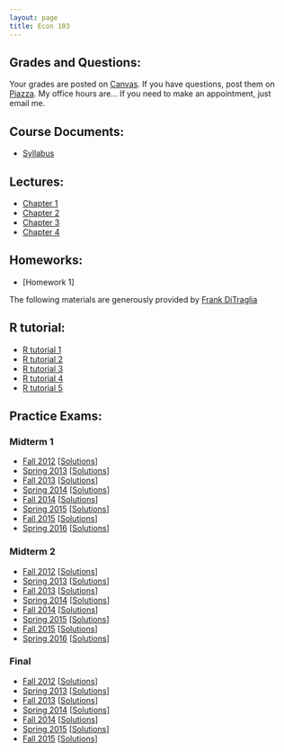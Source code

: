 ```yaml
---
layout: page
title: Econ 103
---
```

  
## Grades and Questions:

Your grades are posted on [Canvas](https://canvas.upenn.edu/). If you have questions, post them on [Piazza](http://piazza.com). My office hours are... If you need to make an appointment, just email me.

## Course Documents:

- [Syllabus](https://docs.google.com/viewer?url=https://github.com/minsuc/Econ103_LPS/raw/master/syllabus.pdf) 

## Lectures:

- [Chapter 1](https://docs.google.com/viewer?url=https://github.com/minsuc/Econ103_LPS/raw/master/slides/lecture01.pdf)
- [Chapter 2](https://docs.google.com/viewer?url=https://github.com/minsuc/Econ103_LPS/raw/master/slides/lecture02.pdf)
- [Chapter 3](https://docs.google.com/viewer?url=https://github.com/minsuc/Econ103_LPS/raw/master/slides/lecture03.pdf)
- [Chapter 4](https://docs.google.com/viewer?url=https://github.com/minsuc/Econ103_LPS/raw/master/slides/lecture04.pdf)

## Homeworks:

- [Homework 1]

The following materials are generously provided by [Frank DiTraglia](http://ditraglia.com/)

## R tutorial: 

- [R tutorial 1](http://ditraglia.com/Econ103Public/Rtutorials/Rtutorial1.html)
- [R tutorial 2](http://ditraglia.com/Econ103Public/Rtutorials/Rtutorial2.html)
- [R tutorial 3](http://ditraglia.com/Econ103Public/Rtutorials/Rtutorial3.html)
- [R tutorial 4](http://ditraglia.com/Econ103Public/Rtutorials/Rtutorial4.html)
- [R tutorial 5](http://ditraglia.com/Econ103Public/Rtutorials/Rtutorial5.html)

## Practice Exams:

### Midterm 1

*   [Fall 2012](https://docs.google.com/viewer?url=https://github.com/emallickhossain/Econ103Public/raw/master/PracticeExams/midterm1_2012_10_03.pdf) [[Solutions](https://docs.google.com/viewer?url=https://github.com/emallickhossain/Econ103Public/raw/master/PracticeExams/midterm1_2012_10_03_solutions.pdf "midterm1_2012_10_03_solutions")]
*   [Spring 2013](https://docs.google.com/viewer?url=https://github.com/emallickhossain/Econ103Public/raw/master/PracticeExams/midterm1_2013_02_11.pdf "midterm1_2013_02_11") [[Solutions](https://docs.google.com/viewer?url=https://github.com/emallickhossain/Econ103Public/raw/master/PracticeExams/midterm1_2013_02_11_solutions.pdf "midterm1_2013_02_11_solutions")]
*   [Fall 2013](https://docs.google.com/viewer?url=https://github.com/emallickhossain/Econ103Public/raw/master/PracticeExams/midterm1_2013_09_30.pdf "midterm1_2013_09_30") [[Solutions](https://docs.google.com/viewer?url=https://github.com/emallickhossain/Econ103Public/raw/master/PracticeExams/midterm1_2013_09_30_solutions.pdf "midterm1_2013_09_30_solutions")]
*   [Spring 2014](https://docs.google.com/viewer?url=https://github.com/emallickhossain/Econ103Public/raw/master/PracticeExams/midterm1_2014_02_11.pdf "midterm1_2014_02_11") [[Solutions](https://docs.google.com/viewer?url=https://github.com/emallickhossain/Econ103Public/raw/master/PracticeExams/midterm1_2014_02_11_solutions.pdf "midterm1_2014_02_11_solutions")]
*   [Fall 2014](https://docs.google.com/viewer?url=https://github.com/emallickhossain/Econ103Public/raw/master/PracticeExams/midterm1_2014_09_29.pdf "midterm1_2014_09_29") [[Solutions](https://docs.google.com/viewer?url=https://github.com/emallickhossain/Econ103Public/raw/master/PracticeExams/midterm1_2014_09_29_solutions.pdf "midterm1_2014_09_29_solutions")]
*   [Spring 2015](https://docs.google.com/viewer?url=https://github.com/emallickhossain/Econ103Public/raw/master/PracticeExams/midterm1_2015_02_10.pdf "midterm1_2015_02_10") [[Solutions](https://docs.google.com/viewer?url=https://github.com/emallickhossain/Econ103Public/raw/master/PracticeExams/midterm1_2015_02_10_solutions.pdf "midterm1_2015_02_10_solutions")]
*   [Fall 2015](https://docs.google.com/viewer?url=https://github.com/emallickhossain/Econ103Public/raw/master/PracticeExams/midterm1_2015_09_28.pdf "midterm1_2015_09_28") [[Solutions](https://docs.google.com/viewer?url=https://github.com/emallickhossain/Econ103Public/raw/master/PracticeExams/midterm1_2015_09_28_solutions.pdf "midterm1_2015_09_28_solutions")]
*   [Spring 2016](https://docs.google.com/viewer?url=https://github.com/emallickhossain/Econ103Public/raw/master/PracticeExams/midterm1_2016_02_16.pdf "midterm1_2016_02_16") [[Solutions](https://docs.google.com/viewer?url=https://github.com/emallickhossain/Econ103Public/raw/master/PracticeExams/midterm1_2016_02_16_solutions.pdf "midterm1_2016_02_16_solutions")]

### Midterm 2

*   [Fall 2012](https://docs.google.com/viewer?url=https://github.com/emallickhossain/Econ103Public/raw/master/PracticeExams/midterm2_2012_11_07.pdf "midterm2_2012_11_07") [[Solutions](https://docs.google.com/viewer?url=https://github.com/emallickhossain/Econ103Public/raw/master/PracticeExams/midterm2_2012_11_07_solutions.pdf "midterm2_2012_11_07_solutions")]
*   [Spring 2013](https://docs.google.com/viewer?url=https://github.com/emallickhossain/Econ103Public/raw/master/PracticeExams/midterm2_2013_03_25.pdf "midterm2_2013_03_25") [[Solutions](https://docs.google.com/viewer?url=https://github.com/emallickhossain/Econ103Public/raw/master/PracticeExams/midterm2_2013_03_25_solutions.pdf "midterm2_2013_03_25_solutions")]
*   [Fall 2013](https://docs.google.com/viewer?url=https://github.com/emallickhossain/Econ103Public/raw/master/PracticeExams/midterm2_2013_11_11.pdf "midterm2_2013_11_11") [[Solutions](https://docs.google.com/viewer?url=https://github.com/emallickhossain/Econ103Public/raw/master/PracticeExams/midterm2_2013_11_11_solutions.pdf "midterm2_2013_11_11_solutions")]
*   [Spring 2014](https://docs.google.com/viewer?url=https://github.com/emallickhossain/Econ103Public/raw/master/PracticeExams/midterm2_2014_03_25.pdf "midterm2_2014_03_25") [[Solutions](https://docs.google.com/viewer?url=https://github.com/emallickhossain/Econ103Public/raw/master/PracticeExams/midterm2_2014_03_25_solutions.pdf "midterm2_2014_03_25_solutions")]
*   [Fall 2014](https://docs.google.com/viewer?url=https://github.com/emallickhossain/Econ103Public/raw/master/PracticeExams/midterm2_2014_11_03.pdf "midterm2_2014_11_03") [[Solutions](https://docs.google.com/viewer?url=https://github.com/emallickhossain/Econ103Public/raw/master/PracticeExams/midterm2_2014_11_03_solutions.pdf "midterm2_2014_11_03_solutions")]
*   [Spring 2015](https://docs.google.com/viewer?url=https://github.com/emallickhossain/Econ103Public/raw/master/PracticeExams/midterm2_2015_03_24.pdf "midterm2_2015_03_24") [[Solutions](https://docs.google.com/viewer?url=https://github.com/emallickhossain/Econ103Public/raw/master/PracticeExams/midterm2_2015_03_24_solutions.pdf "midterm2_2015_03_24_solutions")]
*   [Fall 2015](https://docs.google.com/viewer?url=https://github.com/emallickhossain/Econ103Public/raw/master/PracticeExams/midterm2_2015_11_02.pdf "midterm2_2015_11_02") [[Solutions](https://docs.google.com/viewer?url=https://github.com/emallickhossain/Econ103Public/raw/master/PracticeExams/midterm2_2015_11_02_solutions.pdf "midterm2_2015_11_02_solutions")]
*   [Spring 2016](https://docs.google.com/viewer?url=https://github.com/emallickhossain/Econ103Public/raw/master/PracticeExams/midterm2_2016_03_22.pdf "midterm2_2016_03_22") [[Solutions](https://docs.google.com/viewer?url=https://github.com/emallickhossain/Econ103Public/raw/master/PracticeExams/midterm2_2016_03_22_solutions.pdf "midterm2_2016_03_22_solutions")]

### Final

*   [Fall 2012](https://docs.google.com/viewer?url=https://github.com/emallickhossain/Econ103Public/raw/master/PracticeExams/final_2012_12_12.pdf "final_2012_12_12") [[Solutions](https://docs.google.com/viewer?url=https://github.com/emallickhossain/Econ103Public/raw/master/PracticeExams/final_2012_12_12_solutions.pdf "final_2012_12_12_solutions")]
*   [Spring 2013](https://docs.google.com/viewer?url=https://github.com/emallickhossain/Econ103Public/raw/master/PracticeExams/final_2013_05_01.pdf "final_2013_05_01") [[Solutions](https://docs.google.com/viewer?url=https://github.com/emallickhossain/Econ103Public/raw/master/PracticeExams/final_2013_05_01_solutions.pdf "final_2013_05_01_solutions")]
*   [Fall 2013](https://docs.google.com/viewer?url=https://github.com/emallickhossain/Econ103Public/raw/master/PracticeExams/final_2013_12_19.pdf "final_2013_12_19") [[Solutions](https://docs.google.com/viewer?url=https://github.com/emallickhossain/Econ103Public/raw/master/PracticeExams/final_2013_12_19_solutions.pdf "final_2013_12_19_solutions")]
*   [Spring 2014](https://docs.google.com/viewer?url=https://github.com/emallickhossain/Econ103Public/raw/master/PracticeExams/final_2014_05_07.pdf "final_2014_05_07") [[Solutions](https://docs.google.com/viewer?url=https://github.com/emallickhossain/Econ103Public/raw/master/PracticeExams/final_2014_05_07_solutions.pdf "final_2014_05_07_solutions")]
*   [Fall 2014](https://docs.google.com/viewer?url=https://github.com/emallickhossain/Econ103Public/raw/master/PracticeExams/final_2014_12_16.pdf "final_2014_12_16") [[Solutions](https://docs.google.com/viewer?url=https://github.com/emallickhossain/Econ103Public/raw/master/PracticeExams/final_2014_12_16_solutions.pdf "final_2014_12_16_solutions")]
*   [Spring 2015](https://docs.google.com/viewer?url=https://github.com/emallickhossain/Econ103Public/raw/master/PracticeExams/final_2015_05_04.pdf "final_2015_05_04") [[Solutions](https://docs.google.com/viewer?url=https://github.com/emallickhossain/Econ103Public/raw/master/PracticeExams/final_2015_05_04_solutions.pdf "final_2015_05_04_solutions")]
*   [Fall 2015](https://docs.google.com/viewer?url=https://github.com/emallickhossain/Econ103Public/raw/master/PracticeExams/final_2015_12_11.pdf "final_2015_12_11") [[Solutions](https://docs.google.com/viewer?url=https://github.com/emallickhossain/Econ103Public/raw/master/PracticeExams/final_2015_12_11_solutions.pdf "final_2015_12_11_solutions")]

